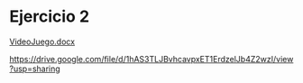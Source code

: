 # Ejercicio 2

[VideoJuego.docx](https://github.com/user-attachments/files/22822003/VideoJuego.docx)

https://drive.google.com/file/d/1hAS3TLJBvhcavpxET1ErdzelJb4Z2wzI/view?usp=sharing
